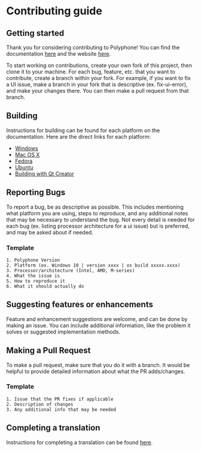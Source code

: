 # Contributing guide


## Getting started

Thank you for considering contributing to Polyphone! You can find the documentation [here](https://www.polyphone.io/en/documentation/development/index) and the website [here](https://www.polyphone.io/en).

To start working on contributions, create your own fork of this project, then clone it to your machine. For each bug, feature, etc. that you want to contribute, create a branch within your fork. For example, if you want to fix a UI issue, make a branch in your fork that is descriptive (ex. fix-ui-error), and make your changes there. You can then make a pull request from that branch.


## Building

Instructions for building can be found for each platform on the documentation. Here are the direct links for each platform:

* [Windows](https://www.polyphone.io/en/documentation/development/building-polyphone-for-windows)
* [Mac OS X](https://www.polyphone.io/en/documentation/development/building-polyphone-for-mac-os-x)
* [Fedora](https://www.polyphone.io/en/documentation/development/building-polyphone-for-fedora)
* [Ubuntu](https://www.polyphone.io/en/documentation/development/building-polyphone-for-ubuntu)
* [Building with Qt Creator](https://www.polyphone.io/en/documentation/development/using-qt-creator-to-build-polyphone)


## Reporting Bugs

To report a bug, be as descriptive as possible. This includes mentioning what platform you are using, steps to reproduce, and any additional notes that may be necessary to understand the bug. Not every detail is needed for each bug (ex. listing processor architecture for a ui issue) but is preferred, and may be asked about if needed.

### Template

```
1. Polyphone Version
2. Platform (ex. Windows 10 | version xxxx | os build xxxxx.xxxx)
3. Processor/architecture (Intel, AMD, M-series)
4. What the issue is
5. How to reproduce it
6. What it should actually do
```


## Suggesting features or enhancements

Feature and enhancement suggestions are welcome, and can be done by making an issue. You can include additional information, like the problem it solves or suggested implementation methods.


## Making a Pull Request

To make a pull request, make sure that you do it with a branch. It would be helpful to provide detailed information about what the PR adds/changes.

### Template

```
1. Issue that the PR fixes if applicable
2. Description of changes
3. Any additional info that may be needed
```


## Completing a translation

Instructions for completing a translation can be found [here](https://www.polyphone.io/en/documentation/development/translate-polyphone).
